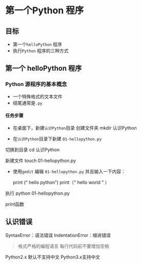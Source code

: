 # 第一个Python 程序

## 目标
- 第一个`helloPython` 程序
- 执行`Python` 程序的三种方式

## 第一个 helloPython 程序

### Python 源程序的基本概念

- 一个特殊格式的文本文件
- 结尾通常是`.py`

#### 任务步骤

- 在桌面下，新建`认识Python`目录
创建文件夹
	mkdir 认识Python

- 在`认识Python`目录下新建 `01-hellopython.py`

切换到目录
	cd 认识Python

新建文件
	touch 01-hellopython.py

- 使用`gedit` 编辑 `01-hellopython.py` 并且输入一下内容：

	print (“ hello python”)
	print（“ hello  world ” ）

执行
	python 01-hellopython.py


print函数

## 认识错误

SyntaxError：语法错误
IndentationError：缩进错误

> 格式严格的编程语言
> 每行代码前不要增加空格

Python2.x 默认不支持中文
Python3.x支持中文
